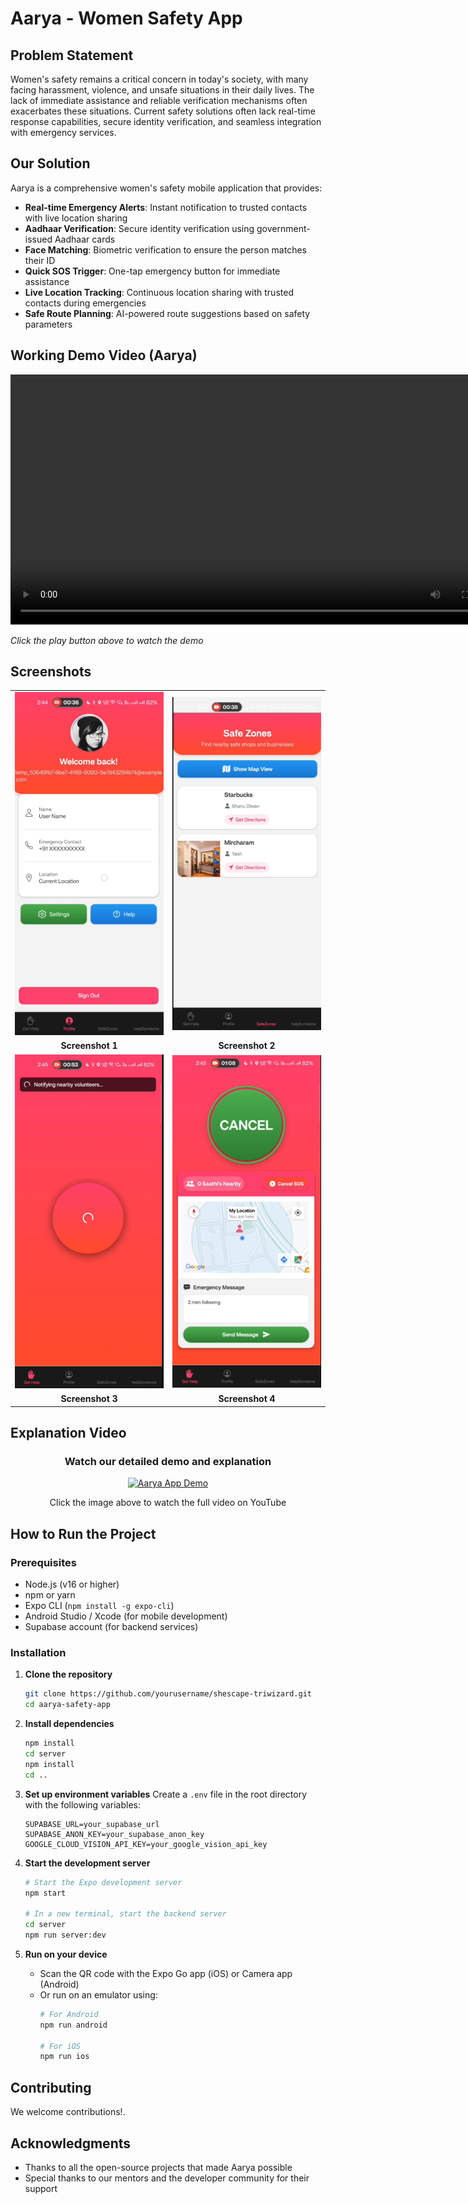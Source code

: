 # Aarya - Women Safety App

##  Problem Statement

Women's safety remains a critical concern in today's society, with many facing harassment, violence, and unsafe situations in their daily lives. The lack of immediate assistance and reliable verification mechanisms often exacerbates these situations. Current safety solutions often lack real-time response capabilities, secure identity verification, and seamless integration with emergency services.

##  Our Solution

Aarya is a comprehensive women's safety mobile application that provides:

- **Real-time Emergency Alerts**: Instant notification to trusted contacts with live location sharing
- **Aadhaar Verification**: Secure identity verification using government-issued Aadhaar cards
- **Face Matching**: Biometric verification to ensure the person matches their ID
- **Quick SOS Trigger**: One-tap emergency button for immediate assistance
- **Live Location Tracking**: Continuous location sharing with trusted contacts during emergencies
- **Safe Route Planning**: AI-powered route suggestions based on safety parameters

##  Working Demo Video (Aarya)

<div align="center">
  <video src="https://github.com/dhruvbhadhotiya/shescape-triwizard/assets/Aarya.mp4" width="800" controls>
    Your browser does not support the video tag.
  </video>
</div>

 *Click the play button above to watch the demo*

##  Screenshots

| | |
|:-------------------------:|:-------------------------:|
| <img src="assets/images/1.png" width="300"> | <img src="assets/images/2.png" width="300"> |
| **Screenshot 1** | **Screenshot 2** |
| <img src="assets/images/3.png" width="300"> | <img src="assets/images/4.png" width="300"> |
| **Screenshot 3** | **Screenshot 4** |

##  Explanation Video

<div align="center">
  <h3>Watch our detailed demo and explanation</h3>
  <a href="https://youtu.be/OjlOkJb56Bk?si=CmYsVt5MLF9O6VDT" target="_blank">
    <img src="https://img.youtube.com/vi/OjlOkJb56Bk/maxresdefault.jpg" alt="Aarya App Demo" width="800">
  </a>
  <p>Click the image above to watch the full video on YouTube</p>
</div>

##  How to Run the Project

### Prerequisites
- Node.js (v16 or higher)
- npm or yarn
- Expo CLI (`npm install -g expo-cli`)
- Android Studio / Xcode (for mobile development)
- Supabase account (for backend services)

### Installation

1. **Clone the repository**
   ```bash
   git clone https://github.com/yourusername/shescape-triwizard.git
   cd aarya-safety-app
   ```

2. **Install dependencies**
   ```bash
   npm install
   cd server
   npm install
   cd ..
   ```

3. **Set up environment variables**
   Create a `.env` file in the root directory with the following variables:
   ```
   SUPABASE_URL=your_supabase_url
   SUPABASE_ANON_KEY=your_supabase_anon_key
   GOOGLE_CLOUD_VISION_API_KEY=your_google_vision_api_key
   ```

4. **Start the development server**
   ```bash
   # Start the Expo development server
   npm start
   
   # In a new terminal, start the backend server
   cd server
   npm run server:dev
   ```

5. **Run on your device**
   - Scan the QR code with the Expo Go app (iOS) or Camera app (Android)
   - Or run on an emulator using:
     ```bash
     # For Android
     npm run android
     
     # For iOS
     npm run ios
     ```

##  Contributing

We welcome contributions!.

##  Acknowledgments

- Thanks to all the open-source projects that made Aarya possible
- Special thanks to our mentors and the developer community for their support
